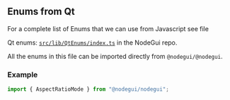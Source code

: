 ## Enums from Qt

For a complete list of Enums that we can use from Javascript see file

Qt enums: [`src/lib/QtEnums/index.ts`](https://github.com/master-atul/nodegui/blob/master/src/lib/QtEnums/index.ts) in the NodeGui repo.

All the enums in this file can be imported directly from `@nodegui/@nodegui`.

### Example

```js
import { AspectRatioMode } from "@nodegui/nodegui";
```
